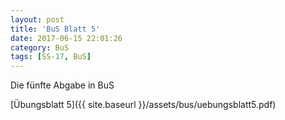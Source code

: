 ```yaml
---
layout: post
title: 'BuS Blatt 5'
date: 2017-06-15 22:01:26
category: BuS
tags: [SS-17, BuS]
---
```


Die fünfte Abgabe in BuS

[Übungsblatt 5]({{ site.baseurl }}/assets/bus/uebungsblatt5.pdf)